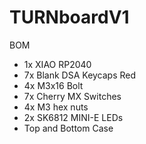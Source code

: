 # TURNboardV1 


	


BOM
* 1x XIAO RP2040
* 7x Blank DSA Keycaps Red 
* 4x M3x16 Bolt
* 7x Cherry MX Switches
* 4x M3 hex nuts
* 2x SK6812 MINI-E LEDs
* Top and Bottom Case
